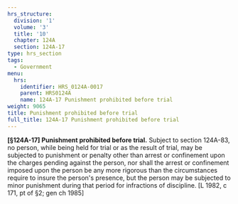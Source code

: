 ```yaml
---
hrs_structure:
  division: '1'
  volume: '3'
  title: '10'
  chapter: 124A
  section: 124A-17
type: hrs_section
tags:
  - Government
menu:
  hrs:
    identifier: HRS_0124A-0017
    parent: HRS0124A
    name: 124A-17 Punishment prohibited before trial
weight: 9065
title: Punishment prohibited before trial
full_title: 124A-17 Punishment prohibited before trial
---
```

**[§124A-17] Punishment prohibited before trial.** Subject to section 124A-83, no person, while being held for trial or as the result of trial, may be subjected to punishment or penalty other than arrest or confinement upon the charges pending against the person, nor shall the arrest or confinement imposed upon the person be any more rigorous than the circumstances require to insure the person's presence, but the person may be subjected to minor punishment during that period for infractions of discipline. [L 1982, c 171, pt of §2; gen ch 1985]